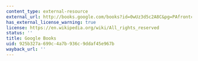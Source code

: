 ```yaml
---
content_type: external-resource
external_url: http://books.google.com/books?id=0wUz3d5c2A8C&pg=PAfrontcover
has_external_license_warning: true
license: https://en.wikipedia.org/wiki/All_rights_reserved
status: ''
title: Google Books
uid: 925b327a-699c-4a7b-936c-9ddaf45e967b
wayback_url: ''
---
```

